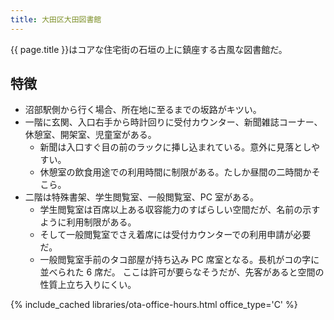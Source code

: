 ```yaml
---
title: 大田区大田図書館
---
```


{{ page.title }}はコアな住宅街の石垣の上に鎮座する古風な図書館だ。

## 特徴

* 沼部駅側から行く場合、所在地に至るまでの坂路がキツい。
* 一階に玄関、入口右手から時計回りに受付カウンター、新聞雑誌コーナー、休憩室、開架室、児童室がある。
  * 新聞は入口すぐ目の前のラックに挿し込まれている。意外に見落としやすい。
  * 休憩室の飲食用途での利用時間に制限がある。たしか昼間の二時間かそこら。
* 二階は特殊書架、学生閲覧室、一般閲覧室、PC 室がある。
  * 学生閲覧室は百席以上ある収容能力のすばらしい空間だが、名前の示すように利用制限がある。
  * そして一般閲覧室でさえ着席には受付カウンターでの利用申請が必要だ。
  * 一般閲覧室手前のタコ部屋が持ち込み PC 席室となる。長机がコの字に並べられた 6 席だ。
    ここは許可が要らなそうだが、先客があると空間の性質上立ち入りにくい。

{% include_cached libraries/ota-office-hours.html office_type='C' %}

